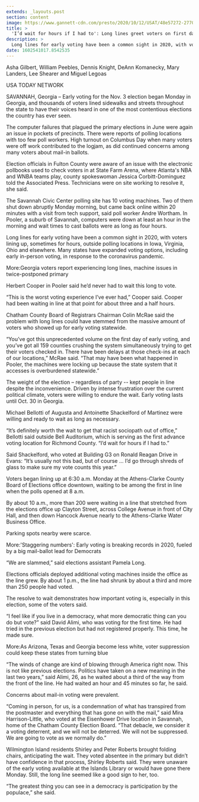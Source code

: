 ```yaml
--- 
extends: _layouts.post 
section: content 
image: https://www.gannett-cdn.com/presto/2020/10/12/USAT/48e57272-2770-4d5d-bf52-a841c6717ab6-AP20286531618100.jpg?crop=5999,3375,x0,y305&width=3200&height=1801&format=pjpg&auto=webp 
title: > 
  'I’d wait for hours if I had to': Long lines greet voters on first day of early voting in Georgia 
description: > 
  Long lines for early voting have been a common sight in 2020, with voters lining up, sometimes for hours, outside polling locations in Iowa, Virginia, Ohio and elsewhere.More:Georgia voters report experiencing long lines, machine issues in twice-postponed primaryHerbert Cooper in Pooler said he’d never had to wait this long to vote.Early voting lasts until Oct. 30 in Georgia.They were unaware of the early voting available at the Islands Library or would have gone there Monday.Still, the long line seemed like a good sign to her, too. 
date: 1602541017.8542535 
--- 
```

Asha Gilbert, William Peebles, Dennis Knight, DeAnn Komanecky, Mary Landers, Lee Shearer and Miguel Legoas

USA TODAY NETWORK

SAVANNAH, Georgia – Early voting for the Nov. 3 election began Monday in Georgia, and thousands of voters lined sidewalks and streets throughout the state to have their voices heard in one of the most contentious elections the country has ever seen.

The computer failures that plagued the primary elections in June were again an issue in pockets of precincts. There were reports of polling locations with too few poll workers. High turnout on Columbus Day when many voters were off work contributed to the logjam, as did continued concerns among many voters about mail-in ballots.

Election officials in Fulton County were aware of an issue with the electronic pollbooks used to check voters in at State Farm Arena, where Atlanta's NBA and WNBA teams play, county spokeswoman Jessica Corbitt-Dominguez told the Associated Press. Technicians were on site working to resolve it, she said.

The Savannah Civic Center polling site has 10 voting machines. Two of them shut down abruptly Monday morning, but came back online within 20 minutes with a visit from tech support, said poll worker Andre Wortham. In Pooler, a suburb of Savannah, computers were down at least an hour in the morning and wait times to cast ballots were as long as four hours.

Long lines for early voting have been a common sight in 2020, with voters lining up, sometimes for hours, outside polling locations in Iowa, Virginia, Ohio and elsewhere. Many states have expanded voting options, including early in-person voting, in response to the coronavirus pandemic.

More:Georgia voters report experiencing long lines, machine issues in twice-postponed primary

Herbert Cooper in Pooler said he’d never had to wait this long to vote.

“This is the worst voting experience I’ve ever had,” Cooper said. Cooper had been waiting in line at that point for about three and a half hours.

Chatham County Board of Registrars Chairman Colin McRae said the problem with long lines could have stemmed from the massive amount of voters who showed up for early voting statewide.

“You’ve got this unprecedented volume on the first day of early voting, and you’ve got all 159 counties crushing the system simultaneously trying to get their voters checked in. There have been delays at those check-ins at each of our locations,” McRae said. “That may have been what happened in Pooler, the machines were locking up because the state system that it accesses is overburdened statewide.”

The weight of the election – regardless of party -- kept people in line despite the inconvenience. Driven by intense frustration over the current political climate, voters were willing to endure the wait. Early voting lasts until Oct. 30 in Georgia.

Michael Bellotti of Augusta and Antoinette Shackelford of Martinez were willing and ready to wait as long as necessary.

“It’s definitely worth the wait to get that racist sociopath out of office,” Bellotti said outside Bell Auditorium, which is serving as the first advance voting location for Richmond County. “I’d wait for hours if I had to.”

Said Shackelford, who voted at Building G3 on Ronald Reagan Drive in Evans: “It’s usually not this bad, but of course ... I’d go through shreds of glass to make sure my vote counts this year.”

Voters began lining up at 6:30 a.m. Monday at the Athens-Clarke County Board of Elections office downtown, waiting to be among the first in line when the polls opened at 8 a.m.

By about 10 a.m., more than 200 were waiting in a line that stretched from the elections office up Clayton Street, across College Avenue in front of City Hall, and then down Hancock Avenue nearly to the Athens-Clarke Water Business Office.

Parking spots nearby were scarce.

More:'Staggering numbers': Early voting is breaking records in 2020, fueled by a big mail-ballot lead for Democrats

“We are slammed,” said elections assistant Pamela Long.

Elections officials deployed additional voting machines inside the office as the line grew. By about 1 p.m., the line had shrunk by about a third and more than 250 people had voted.

The resolve to wait demonstrates how important voting is, especially in this election, some of the voters said.

“I feel like if you live in a democracy, what more democratic thing can you do but vote?” said David Alimi, who was voting for the first time. He had tried in the previous election but had not registered properly. This time, he made sure.

More:As Arizona, Texas and Georgia become less white, voter suppression could keep these states from turning blue

“The winds of change are kind of blowing through America right now. This is not like previous elections. Politics have taken on a new meaning in the last two years,” said Alimi, 26, as he waited about a third of the way from the front of the line. He had waited an hour and 45 minutes so far, he said.

Concerns about mail-in voting were prevalent.

“Coming in person, for us, is a condemnation of what has transpired from the postmaster and everything that has gone on with the mail,” said Mira Harrison-Little, who voted at the Eisenhower Drive location in Savannah, home of the Chatham County Election Board. “That debacle, we consider it a voting deterrent, and we will not be deterred. We will not be suppressed. We are going to vote as we normally do.”

Wilmington Island residents Shirley and Peter Roberts brought folding chairs, anticipating the wait. They voted absentee in the primary but didn’t have confidence in that process, Shirley Roberts said. They were unaware of the early voting available at the Islands Library or would have gone there Monday. Still, the long line seemed like a good sign to her, too.

“The greatest thing you can see in a democracy is participation by the populace,” she said.